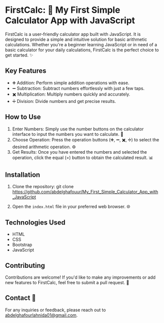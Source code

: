 # FirstCalc: 🧮 My First Simple Calculator App with JavaScript

FirstCalc is a user-friendly calculator app built with JavaScript. It is designed to provide a simple and intuitive solution for basic arithmetic calculations. Whether you're a beginner learning JavaScript or in need of a basic calculator for your daily calculations, FirstCalc is the perfect choice to get started. ✨

## Key Features

- ➕ Addition: Perform simple addition operations with ease.
- ➖ Subtraction: Subtract numbers effortlessly with just a few taps.
- ✖️ Multiplication: Multiply numbers quickly and accurately.
- ➗ Division: Divide numbers and get precise results.

## How to Use

1. Enter Numbers: Simply use the number buttons on the calculator interface to input the numbers you want to calculate. 🔢
2. Choose Operation: Press the operation buttons (➕, ➖, ✖️, ➗) to select the desired arithmetic operation. ⚙️
3. Get Results: Once you have entered the numbers and selected the operation, click the equal (=) button to obtain the calculated result. 📊

## Installation

1. Clone the repository:  git clone https://github.com/abdelghafouur/My_First_Simple_Calculator_App_with_JavaScript

2. Open the `index.html` file in your preferred web browser. 🌐

## Technologies Used

- HTML
- CSS
- Bootstrap
- JavaScript
  

## Contributing

Contributions are welcome! If you'd like to make any improvements or add new features to FirstCalc, feel free to submit a pull request. 🚀

## Contact 📧

For any inquiries or feedback, please reach out to abdelghafourlahnida01@gmail.com.
